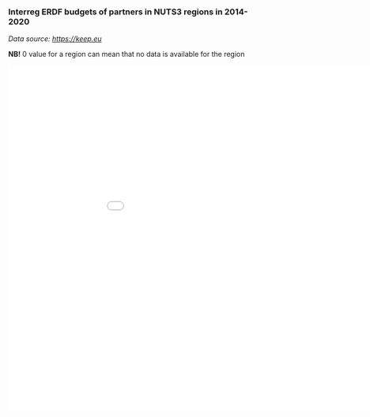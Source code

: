 ### Interreg ERDF budgets of partners in NUTS3 regions in 2014-2020 ###

*Data source: https://keep.eu*

**NB!** 0 value for a region can mean that no data is available for the region

<iframe src="map.html" height="700" width="1000" scrolling="no" frameBorder="0"></iframe>
